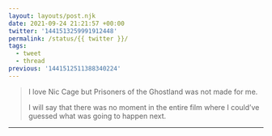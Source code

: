 ```yaml
---
layout: layouts/post.njk
date: 2021-09-24 21:21:57 +00:00
twitter: '1441513259991912448'
permalink: /status/{{ twitter }}/
tags: 
  - tweet
  - thread
previous: '1441512511388340224'
---
```


> I love Nic Cage but Prisoners of the Ghostland was not made for me.
> 
> I will say that there was no moment in the entire film where I could’ve guessed what was going to happen next.

---
